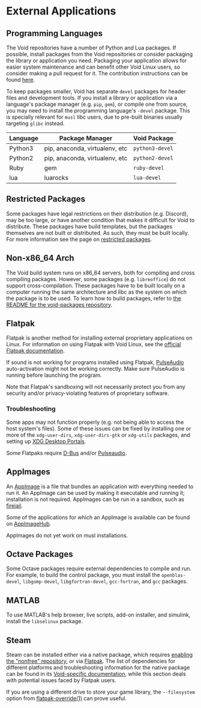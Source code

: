 # External Applications

## Programming Languages

The Void repositories have a number of Python and Lua packages. If possible,
install packages from the Void repositories or consider packaging the library or
application you need. Packaging your application allows for easier system
maintenance and can benefit other Void Linux users, so consider making a pull
request for it. The contribution instructions can be found
[here](https://github.com/void-linux/void-packages/blob/master/CONTRIBUTING.md).

To keep packages smaller, Void has separate `devel` packages for header files
and development tools. If you install a library or application via a language's
package manager (e.g. `pip`, `gem`), or compile one from source, you may need to
install the programming language's `-devel` package. This is specially relevant
for `musl` libc users, due to pre-built binaries usually targeting `glibc`
instead.

| Language | Package Manager                | Void Package    |
|----------|--------------------------------|-----------------|
| Python3  | pip, anaconda, virtualenv, etc | `python3-devel` |
| Python2  | pip, anaconda, virtualenv, etc | `python2-devel` |
| Ruby     | gem                            | `ruby-devel`    |
| lua      | luarocks                       | `lua-devel`     |

## Restricted Packages

Some packages have legal restrictions on their distribution (e.g. Discord), may
be too large, or have another condition that makes it difficult for Void to
distribute. These packages have build templates, but the packages themselves are
not built or distributed. As such, they must be built locally. For more
information see the page on [restricted
packages](../xbps/repositories/restricted.md).

## Non-x86_64 Arch

The Void build system runs on x86_64 servers, both for compiling and cross
compiling packages. However, some packages (e.g. `libreoffice`) do not support
cross-compilation. These packages have to be built locally on a computer running
the same architecture and libc as the system on which the package is to be used.
To learn how to build packages, refer to [the README for the void-packages
repository](https://github.com/void-linux/void-packages/blob/master/README.md).

## Flatpak

Flatpak is another method for installing external proprietary applications on
Linux. For information on using Flatpak with Void Linux, see the [official
Flatpak documentation](https://flatpak.org/setup/Void%20Linux/).

If sound is not working for programs installed using Flatpak,
[PulseAudio](./media/pulseaudio.md) auto-activation might not be working
correctly. Make sure PulseAudio is running before launching the program.

Note that Flatpak's sandboxing will not necessarily protect you from any
security and/or privacy-violating features of proprietary software.

### Troubleshooting

Some apps may not function properly (e.g. not being able to access the host
system's files). Some of these issues can be fixed by installing one or more of
the `xdg-user-dirs`, `xdg-user-dirs-gtk` or `xdg-utils` packages, and setting up
[XDG Desktop Portals](./graphical-session/portals.md).

Some Flatpaks require [D-Bus](./session-management.md#d-bus) and/or
[Pulseaudio](./media/pulseaudio.md).

## AppImages

An [AppImage](https://appimage.org/) is a file that bundles an application with
everything needed to run it. An AppImage can be used by making it executable and
running it; installation is not required. AppImages can be run in a sandbox,
such as [firejail](https://firejail.wordpress.com/).

Some of the applications for which an AppImage is available can be found on
[AppImageHub](https://appimage.github.io/).

AppImages do not yet work on musl installations.

## Octave Packages

Some Octave packages require external dependencies to compile and run. For
example, to build the control package, you must install the `openblas-devel`,
`libgomp-devel`, `libgfortran-devel`, `gcc-fortran`, and `gcc` packages.

## MATLAB

To use MATLAB's help browser, live scripts, add-on installer, and simulink,
install the `libselinux` package.

## Steam

Steam can be installed either via a native package, which requires [enabling the
"nonfree" repository](../xbps/repositories/index.md#nonfree), or via
[Flatpak](#flatpak). The list of dependencies for different platforms and
troubleshooting information for the native package can be found in its
[Void-specific documentation](./package-documentation/index.html), while this
section deals with potential issues faced by Flatpak users.

If you are using a different drive to store your game library, the
`--filesystem` option from
[flatpak-override(1)](https://man.voidlinux.org/flatpak-override.1) can prove
useful.

